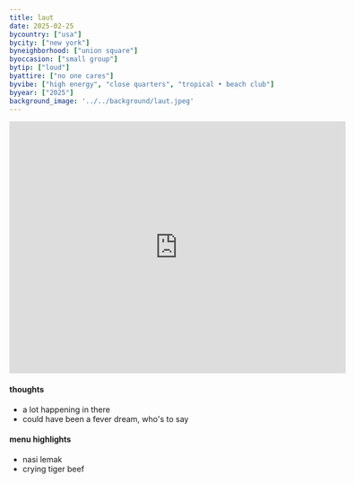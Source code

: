 ```yaml
---
title: laut
date: 2025-02-25
bycountry: ["usa"]
bycity: ["new york"]
byneighborhood: ["union square"]
byoccasion: ["small group"]
bytip: ["loud"]
byattire: ["no one cares"]
byvibe: ["high energy", "close quarters", "tropical • beach club"]
byyear: ["2025"]
background_image: '../../background/laut.jpeg'
---
```


<iframe src="https://www.google.com/maps/embed?pb=!1m18!1m12!1m3!1d6046.221884745734!2d-73.99367402403816!3d40.73758427138958!2m3!1f0!2f0!3f0!3m2!1i1024!2i768!4f13.1!3m3!1m2!1s0x89c259a267c2fbbf%3A0x5db2096cef4869ff!2sLaut!5e0!3m2!1sen!2sus!4v1750986156288!5m2!1sen!2sus" width="600" height="450" style="border:0;" allowfullscreen="" loading="lazy" referrerpolicy="no-referrer-when-downgrade"></iframe>

#### thoughts
* a lot happening in there
* could have been a fever dream, who's to say

#### menu highlights
* nasi lemak
* crying tiger beef